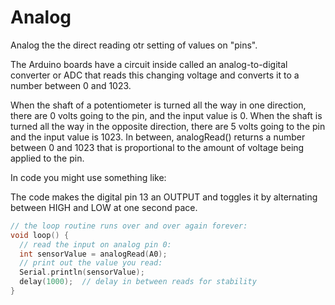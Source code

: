 # Analog

Analog the the direct reading otr setting of values on "pins".

The Arduino boards have a circuit inside called an analog-to-digital converter or ADC that reads this changing voltage and converts it to a number between 0 and 1023.

When the shaft of a potentiometer is turned all the way in one direction, there are 0 volts going to the pin, and the input value is 0. When the shaft is turned all the way in the opposite direction, there are 5 volts going to the pin and the input value is 1023. In between, analogRead() returns a number between 0 and 1023 that is proportional to the amount of voltage being applied to the pin.

In code you might use something like:

The code makes the digital pin 13 an OUTPUT and toggles it by alternating between HIGH and LOW at one second pace.

``` cpp
// the loop routine runs over and over again forever:
void loop() {
  // read the input on analog pin 0:
  int sensorValue = analogRead(A0);
  // print out the value you read:
  Serial.println(sensorValue);
  delay(1000);  // delay in between reads for stability
}
```

